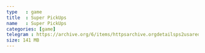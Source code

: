 ```yaml
---
type   : game
title  : Super PickUps
name   : Super PickUps
categories: [game]
telegram : https://archive.org/6/items/httpsarchive.orgdetailsps2usaredump3/Super%20PickUps.7z
size: 141 MB
---
```



